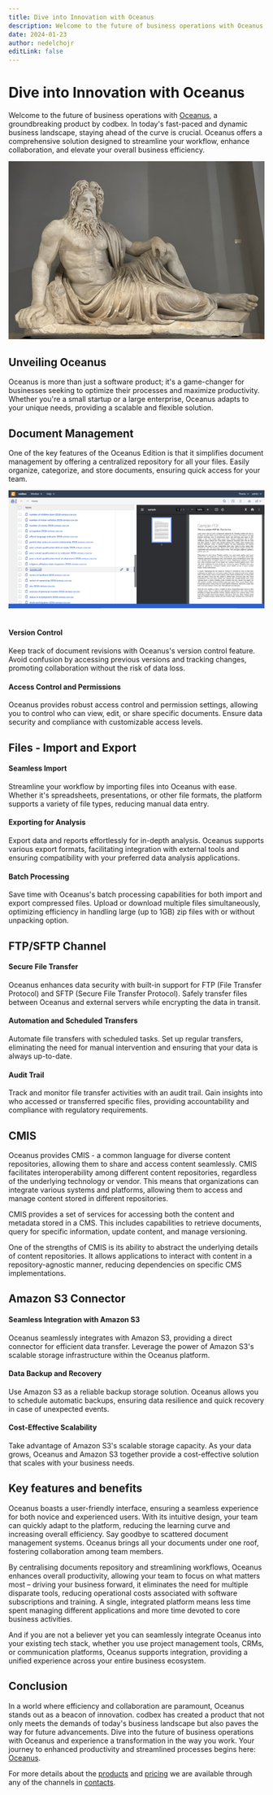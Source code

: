 ```yaml
---
title: Dive into Innovation with Oceanus
description: Welcome to the future of business operations with Oceanus, a groundbreaking product by codbex. In today's fast-paced and dynamic business landscape, staying ahead of the curve is crucial. Oceanus offers a comprehensive solution designed to streamline your workflow, enhance collaboration, and elevate your overall business efficiency
date: 2024-01-23
author: nedelchojr
editLink: false
---
```


# Dive into Innovation with Oceanus

Welcome to the future of business operations with <a href="/products/oceanus/">Oceanus</a>, a groundbreaking product by codbex. In today's fast-paced and dynamic business landscape, staying ahead of the curve is crucial. Oceanus offers a comprehensive solution designed to streamline your workflow, enhance collaboration, and elevate your overall business efficiency.

<img src="/images/2024-01-23-oceanus-dive-into-innovation.md/oceanus-greek-titan.png" width="800em">

## Unveiling Oceanus

Oceanus is more than just a software product; it's a game-changer for businesses seeking to optimize their processes and maximize productivity. Whether you're a small startup or a large enterprise, Oceanus adapts to your unique needs, providing a scalable and flexible solution.

## Document Management

One of the key features of the Oceanus Edition is that it simplifies document management by offering a centralized repository for all your files. Easily organize, categorize, and store documents, ensuring quick access for your team.

<div class="image">
    <img src="/images/features/documents-perspective.png" alt="Screenshot" class="screenshot editable" />
</div><br>

#### Version Control
Keep track of document revisions with Oceanus's version control feature. Avoid confusion by accessing previous versions and tracking changes, promoting collaboration without the risk of data loss.

#### Access Control and Permissions
Oceanus provides robust access control and permission settings, allowing you to control who can view, edit, or share specific documents. Ensure data security and compliance with customizable access levels.

## Files - Import and Export

#### Seamless Import
Streamline your workflow by importing files into Oceanus with ease. Whether it's spreadsheets, presentations, or other file formats, the platform supports a variety of file types, reducing manual data entry.

#### Exporting for Analysis
Export data and reports effortlessly for in-depth analysis. Oceanus supports various export formats, facilitating integration with external tools and ensuring compatibility with your preferred data analysis applications.

#### Batch Processing
Save time with Oceanus's batch processing capabilities for both import and export compressed files. Upload or download multiple files simultaneously, optimizing efficiency in handling large (up to 1GB) zip files with or without unpacking option.

## FTP/SFTP Channel

#### Secure File Transfer
Oceanus enhances data security with built-in support for FTP (File Transfer Protocol) and SFTP (Secure File Transfer Protocol). Safely transfer files between Oceanus and external servers while encrypting the data in transit.

#### Automation and Scheduled Transfers
Automate file transfers with scheduled tasks. Set up regular transfers, eliminating the need for manual intervention and ensuring that your data is always up-to-date.

#### Audit Trail
Track and monitor file transfer activities with an audit trail. Gain insights into who accessed or transferred specific files, providing accountability and compliance with regulatory requirements.

## CMIS

Oceanus provides CMIS - a common language for diverse content repositories, allowing them to share and access content seamlessly. CMIS facilitates interoperability among different content repositories, regardless of the underlying technology or vendor. This means that organizations can integrate various systems and platforms, allowing them to access and manage content stored in different repositories.

CMIS provides a set of services for accessing both the content and metadata stored in a CMS. This includes capabilities to retrieve documents, query for specific information, update content, and manage versioning.

One of the strengths of CMIS is its ability to abstract the underlying details of content repositories. It allows applications to interact with content in a repository-agnostic manner, reducing dependencies on specific CMS implementations.

## Amazon S3 Connector

#### Seamless Integration with Amazon S3
Oceanus seamlessly integrates with Amazon S3, providing a direct connector for efficient data transfer. Leverage the power of Amazon S3's scalable storage infrastructure within the Oceanus platform.

#### Data Backup and Recovery
Use Amazon S3 as a reliable backup storage solution. Oceanus allows you to schedule automatic backups, ensuring data resilience and quick recovery in case of unexpected events.

#### Cost-Effective Scalability
Take advantage of Amazon S3's scalable storage capacity. As your data grows, Oceanus and Amazon S3 together provide a cost-effective solution that scales with your business needs.

## Key features and benefits

Oceanus boasts a user-friendly interface, ensuring a seamless experience for both novice and experienced users. With its intuitive design, your team can quickly adapt to the platform, reducing the learning curve and increasing overall efficiency. Say goodbye to scattered document management systems. Oceanus brings all your documents under one roof, fostering collaboration among team members.

By centralising documents repository and streamlining workflows, Oceanus enhances overall productivity, allowing your team to focus on what matters most – driving your business forward, it eliminates the need for multiple disparate tools, reducing operational costs associated with software subscriptions and training. A single, integrated platform means less time spent managing different applications and more time devoted to core business activities.

And if you are not a believer yet you can seamlessly integrate Oceanus into your existing tech stack, whether you use project management tools, CRMs, or communication platforms, Oceanus supports integration, providing a unified experience across your entire business ecosystem.

## Conclusion

In a world where efficiency and collaboration are paramount, Oceanus stands out as a beacon of innovation. codbex has created a product that not only meets the demands of today's business landscape but also paves the way for future advancements. Dive into the future of business operations with Oceanus and experience a transformation in the way you work. Your journey to enhanced productivity and streamlined processes begins here: <a href="/products/oceanus/">Oceanus</a>.

For more details about the <a href="https://www.codbex.com/products/">products</a> and <a href="https://www.codbex.com/pricing/">pricing</a> we are available through any of the channels in <a href="https://www.codbex.com/contact/">contacts</a>.
